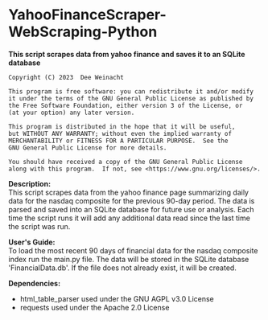 # YahooFinanceScraper-WebScraping-Python

**This script scrapes data from yahoo finance and saves it to an SQLite 
database**

    Copyright (C) 2023  Dee Weinacht

    This program is free software: you can redistribute it and/or modify
    it under the terms of the GNU General Public License as published by
    the Free Software Foundation, either version 3 of the License, or
    (at your option) any later version.

    This program is distributed in the hope that it will be useful,
    but WITHOUT ANY WARRANTY; without even the implied warranty of
    MERCHANTABILITY or FITNESS FOR A PARTICULAR PURPOSE.  See the
    GNU General Public License for more details.

    You should have received a copy of the GNU General Public License
    along with this program.  If not, see <https://www.gnu.org/licenses/>.

**Description:**  
This script scrapes data from the yahoo finance page summarizing daily data for 
the nasdaq composite for the previous 90-day period. The data is parsed and
saved into an SQLite database for future use or analysis. Each time the script 
runs it will add any additional data read since the last time the script was 
run.

**User's Guide:**  
To load the most recent 90 days of financial data for the nasdaq composite
index run the main.py file. The data will be stored in the SQLite database
'FinancialData.db'. If the file does not already exist, it will be created.

**Dependencies:**
- html_table_parser used under the GNU AGPL v3.0 License
- requests used under the Apache 2.0 License
